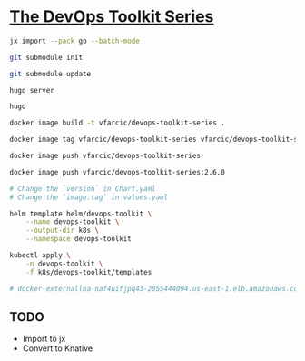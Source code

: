 # [The DevOps Toolkit Series](http://www.devopstoolkitseries.com)


```bash
jx import --pack go --batch-mode
```

```bash
git submodule init

git submodule update

hugo server

hugo

docker image build -t vfarcic/devops-toolkit-series .

docker image tag vfarcic/devops-toolkit-series vfarcic/devops-toolkit-series:2.6.0

docker image push vfarcic/devops-toolkit-series

docker image push vfarcic/devops-toolkit-series:2.6.0

# Change the `version` in Chart.yaml
# Change the `image.tag` in values.yaml

helm template helm/devops-toolkit \
    --name devops-toolkit \
    --output-dir k8s \
    --namespace devops-toolkit 

kubectl apply \
    -n devops-toolkit \
    -f k8s/devops-toolkit/templates

# docker-externalloa-naf4uifjpq43-2055444094.us-east-1.elb.amazonaws.com
```

## TODO

* Import to jx
* Convert to Knative
